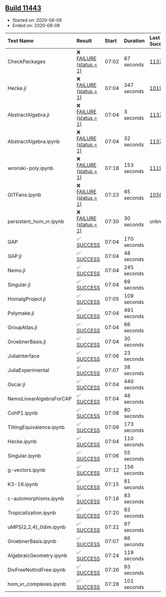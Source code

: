 ## [Build 11443](https://oscarci.mathematik.uni-kl.de/job/oscar/11443/)

* Started on: 2020-08-08
* Ended on: 2020-08-08

| Test Name    | Result | Start | Duration | Last Success | First Failure |
|:-------------|:-------|:------|:---------|:-------------|:--------------|
| CheckPackages | ❌ [FAILURE (status = 1)](https://oscarci.mathematik.uni-kl.de/job/oscar/11443/artifact/logs/build-11443/CheckPackages.log) | 07:02 | 87 seconds | [11376](https://oscarci.mathematik.uni-kl.de/job/oscar/11376/) | [11377](https://oscarci.mathematik.uni-kl.de/job/oscar/11377/) |
| Hecke.jl | ❌ [FAILURE (status = 1)](https://oscarci.mathematik.uni-kl.de/job/oscar/11443/artifact/logs/build-11443/Hecke.jl.log) | 07:04 | 347 seconds | [10197](https://oscarci.mathematik.uni-kl.de/job/oscar/10197/) | [10198](https://oscarci.mathematik.uni-kl.de/job/oscar/10198/) |
| AbstractAlgebra.jl | ❌ [FAILURE (status = 1)](https://oscarci.mathematik.uni-kl.de/job/oscar/11443/artifact/logs/build-11443/AbstractAlgebra.jl.log) | 07:04 | 3 seconds | [11376](https://oscarci.mathematik.uni-kl.de/job/oscar/11376/) | [11377](https://oscarci.mathematik.uni-kl.de/job/oscar/11377/) |
| AbstractAlgebra.ipynb | ❌ [FAILURE (status = 1)](https://oscarci.mathematik.uni-kl.de/job/oscar/11443/artifact/logs/build-11443/AbstractAlgebra.ipynb.log) | 07:04 | 32 seconds | [11376](https://oscarci.mathematik.uni-kl.de/job/oscar/11376/) | [11377](https://oscarci.mathematik.uni-kl.de/job/oscar/11377/) |
| wronski-poly.ipynb | ❌ [FAILURE (status = 1)](https://oscarci.mathematik.uni-kl.de/job/oscar/11443/artifact/logs/build-11443/wronski-poly.ipynb.log) | 07:18 | 153 seconds | [11192](https://oscarci.mathematik.uni-kl.de/job/oscar/11192/) | [11193](https://oscarci.mathematik.uni-kl.de/job/oscar/11193/) |
| GITFans.ipynb | ❌ [FAILURE (status = 1)](https://oscarci.mathematik.uni-kl.de/job/oscar/11443/artifact/logs/build-11443/GITFans.ipynb.log) | 07:23 | 65 seconds | [10566](https://oscarci.mathematik.uni-kl.de/job/oscar/10566/) | [10567](https://oscarci.mathematik.uni-kl.de/job/oscar/10567/) |
| persistent_hom_vr.ipynb | ❌ [FAILURE (status = 1)](https://oscarci.mathematik.uni-kl.de/job/oscar/11443/artifact/logs/build-11443/persistent_hom_vr.ipynb.log) | 07:30 | 30 seconds | unknown | unknown |
| GAP | ✅ [SUCCESS](https://oscarci.mathematik.uni-kl.de/job/oscar/11443/artifact/logs/build-11443/GAP.log) | 07:04 | 170 seconds |  |  |
| GAP.jl | ✅ [SUCCESS](https://oscarci.mathematik.uni-kl.de/job/oscar/11443/artifact/logs/build-11443/GAP.jl.log) | 07:04 | 48 seconds |  |  |
| Nemo.jl | ✅ [SUCCESS](https://oscarci.mathematik.uni-kl.de/job/oscar/11443/artifact/logs/build-11443/Nemo.jl.log) | 07:04 | 245 seconds |  |  |
| Singular.jl | ✅ [SUCCESS](https://oscarci.mathematik.uni-kl.de/job/oscar/11443/artifact/logs/build-11443/Singular.jl.log) | 07:04 | 69 seconds |  |  |
| HomalgProject.jl | ✅ [SUCCESS](https://oscarci.mathematik.uni-kl.de/job/oscar/11443/artifact/logs/build-11443/HomalgProject.jl.log) | 07:05 | 109 seconds |  |  |
| Polymake.jl | ✅ [SUCCESS](https://oscarci.mathematik.uni-kl.de/job/oscar/11443/artifact/logs/build-11443/Polymake.jl.log) | 07:04 | 491 seconds |  |  |
| GroupAtlas.jl | ✅ [SUCCESS](https://oscarci.mathematik.uni-kl.de/job/oscar/11443/artifact/logs/build-11443/GroupAtlas.jl.log) | 07:04 | 66 seconds |  |  |
| GroebnerBasis.jl | ✅ [SUCCESS](https://oscarci.mathematik.uni-kl.de/job/oscar/11443/artifact/logs/build-11443/GroebnerBasis.jl.log) | 07:04 | 30 seconds |  |  |
| JuliaInterface | ✅ [SUCCESS](https://oscarci.mathematik.uni-kl.de/job/oscar/11443/artifact/logs/build-11443/JuliaInterface.log) | 07:06 | 23 seconds |  |  |
| JuliaExperimental | ✅ [SUCCESS](https://oscarci.mathematik.uni-kl.de/job/oscar/11443/artifact/logs/build-11443/JuliaExperimental.log) | 07:07 | 38 seconds |  |  |
| Oscar.jl | ✅ [SUCCESS](https://oscarci.mathematik.uni-kl.de/job/oscar/11443/artifact/logs/build-11443/Oscar.jl.log) | 07:04 | 440 seconds |  |  |
| NemoLinearAlgebraForCAP | ✅ [SUCCESS](https://oscarci.mathematik.uni-kl.de/job/oscar/11443/artifact/logs/build-11443/NemoLinearAlgebraForCAP.log) | 07:04 | 48 seconds |  |  |
| CohP1.ipynb | ✅ [SUCCESS](https://oscarci.mathematik.uni-kl.de/job/oscar/11443/artifact/logs/build-11443/CohP1.ipynb.log) | 07:08 | 80 seconds |  |  |
| TiltingEquivalence.ipynb | ✅ [SUCCESS](https://oscarci.mathematik.uni-kl.de/job/oscar/11443/artifact/logs/build-11443/TiltingEquivalence.ipynb.log) | 07:09 | 173 seconds |  |  |
| Hecke.ipynb | ✅ [SUCCESS](https://oscarci.mathematik.uni-kl.de/job/oscar/11443/artifact/logs/build-11443/Hecke.ipynb.log) | 07:04 | 110 seconds |  |  |
| Singular.ipynb | ✅ [SUCCESS](https://oscarci.mathematik.uni-kl.de/job/oscar/11443/artifact/logs/build-11443/Singular.ipynb.log) | 07:06 | 55 seconds |  |  |
| g-vectors.ipynb | ✅ [SUCCESS](https://oscarci.mathematik.uni-kl.de/job/oscar/11443/artifact/logs/build-11443/g-vectors.ipynb.log) | 07:12 | 156 seconds |  |  |
| K3-16.ipynb | ✅ [SUCCESS](https://oscarci.mathematik.uni-kl.de/job/oscar/11443/artifact/logs/build-11443/K3-16.ipynb.log) | 07:15 | 81 seconds |  |  |
| c-automorphisms.ipynb | ✅ [SUCCESS](https://oscarci.mathematik.uni-kl.de/job/oscar/11443/artifact/logs/build-11443/c-automorphisms.ipynb.log) | 07:16 | 83 seconds |  |  |
| Tropicalization.ipynb | ✅ [SUCCESS](https://oscarci.mathematik.uni-kl.de/job/oscar/11443/artifact/logs/build-11443/Tropicalization.ipynb.log) | 07:20 | 83 seconds |  |  |
| uMPS(2,2,4)_0dim.ipynb | ✅ [SUCCESS](https://oscarci.mathematik.uni-kl.de/job/oscar/11443/artifact/logs/build-11443/uMPS-2-2-4-_0dim.ipynb.log) | 07:22 | 97 seconds |  |  |
| GroebnerBasis.ipynb | ✅ [SUCCESS](https://oscarci.mathematik.uni-kl.de/job/oscar/11443/artifact/logs/build-11443/GroebnerBasis.ipynb.log) | 07:07 | 66 seconds |  |  |
| AlgebraicGeometry.ipynb | ✅ [SUCCESS](https://oscarci.mathematik.uni-kl.de/job/oscar/11443/artifact/logs/build-11443/AlgebraicGeometry.ipynb.log) | 07:24 | 119 seconds |  |  |
| DivFreeNotIndFree.ipynb | ✅ [SUCCESS](https://oscarci.mathematik.uni-kl.de/job/oscar/11443/artifact/logs/build-11443/DivFreeNotIndFree.ipynb.log) | 07:26 | 93 seconds |  |  |
| hom_vr_complexes.ipynb | ✅ [SUCCESS](https://oscarci.mathematik.uni-kl.de/job/oscar/11443/artifact/logs/build-11443/hom_vr_complexes.ipynb.log) | 07:28 | 101 seconds |  |  |
